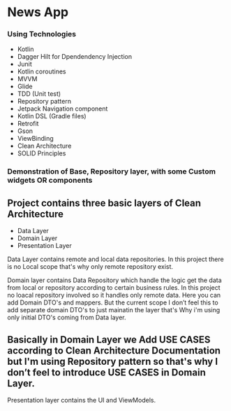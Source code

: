 # News App


### Using Technologies ###

* Kotlin
* Dagger Hilt for Dpendendency Injection
* Junit
* Kotlin coroutines
* MVVM
* Glide
* TDD (Unit test)
* Repository pattern 
* Jetpack Navigation component
* Kotlin DSL (Gradle files)
* Retrofit 
* Gson
* ViewBinding
* Clean Architecture
* SOLID Principles 

### Demonstration of Base, Repository layer, with some Custom widgets OR components ###

## Project contains three basic layers of Clean Architecture ##
* Data Layer
* Domain Layer
* Presentation Layer

Data Layer contains remote and local data repositories. In this project there is no Local scope that's why only remote repository exist.

Domain layer contains Data Repository which handle the logic get the data from local or repository according to certain business rules. In this project no loacal repository involved so it handles only remote data. Here you can add Domain DTO's and mappers. But the current scope I don’t feel this to add separate domain DTO's to just mainatin the layer that's Why i'm using only initial DTO's coming from Data layer. 

## Basically in Domain Layer we Add USE CASES according to Clean Architecture Documentation but I'm using Repository pattern so that's why I don’t feel to introduce USE CASES in Domain Layer. ##

Presentation layer contains the UI and ViewModels. 
